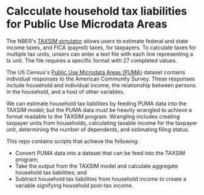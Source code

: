 # Calcculate household tax liabilities for Public Use Microdata Areas

The NBER's [TAXSIM simulator](https://users.nber.org/~taxsim/taxsim27/) allows users to estimate federal and state income taxes, and FICA (payroll) taxes, for taxpayers. To calculate taxes for multiple tax units, unsers can enter a text file with each line representing a tx unit. The file requires a specific format with 27 completed values.

The US Census's [Public Use Microdata Areas (PUMA)](https://www.census.gov/programs-surveys/acs/data/pums.html) dataset contains individual responses to the American Community Survey. These responses include household and individual income, the relationship between persons in the household, and a host of other variables. 

We can estimate household tax liabilities by feeding PUMA data into the TAXSIM model; but the PUMA data must be heavily wrangled to achieve a format readable to the TAXSIM program. Wrangling includes creating taxpayer units from households, calculating taxable income for the taxpayer unit, determining the number of dependents, and estimating filing status.

This repo contains scripts that achieve the following:

- Convert PUMA data into a dataset that can be feed into the TAXSIM program;
- Take the output from the TAXSIM model and calculate aggregate household tax liabilities; and
- Subtract household tax liabilities from household income to create a variable signifying household post-tax income.
